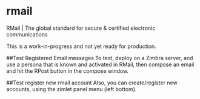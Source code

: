 # rmail
RMail | The global standard for secure & certified electronic communications

This is a work-in-progress and not yet ready for production.

##Test Registered Email messages
To test, deploy on a Zimbra server, and use a persona that is known and
activated in RMail, then compose an email and hit the RPost button in the
compose window.

##Test register new rmail account
Also, you can create/register new accounts, using the zimlet panel menu 
(left bottom).
